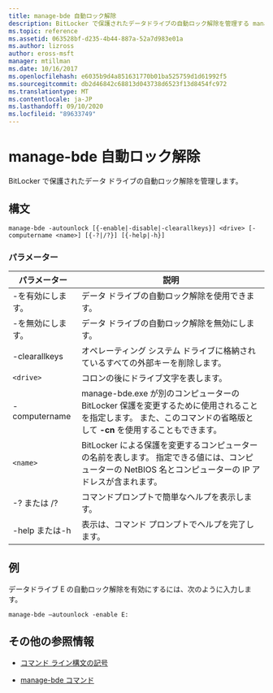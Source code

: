 ```yaml
---
title: manage-bde 自動ロック解除
description: BitLocker で保護されたデータドライブの自動ロック解除を管理する manage-bde 自動ロック解除コマンドのリファレンス記事です。
ms.topic: reference
ms.assetid: 063528bf-d235-4b44-887a-52a7d983e01a
ms.author: lizross
author: eross-msft
manager: mtillman
ms.date: 10/16/2017
ms.openlocfilehash: e6035b9d4a851631770b01ba525759d1d61992f5
ms.sourcegitcommit: db2d46842c68813d043738d6523f13d8454fc972
ms.translationtype: MT
ms.contentlocale: ja-JP
ms.lasthandoff: 09/10/2020
ms.locfileid: "89633749"
---
```

# <a name="manage-bde-autounlock"></a>manage-bde 自動ロック解除

BitLocker で保護されたデータ ドライブの自動ロック解除を管理します。

## <a name="syntax"></a>構文

```
manage-bde -autounlock [{-enable|-disable|-clearallkeys}] <drive> [-computername <name>] [{-?|/?}] [{-help|-h}]
```

### <a name="parameters"></a>パラメーター

| パラメーター | 説明 |
| --------- | ----------- |
| -を有効にします。 | データ ドライブの自動ロック解除を使用できます。 |
| -を無効にします。 | データ ドライブの自動ロック解除を無効にします。 |
| -clearallkeys | オペレーティング システム ドライブに格納されているすべての外部キーを削除します。 |
| `<drive>` | コロンの後にドライブ文字を表します。 |
| -computername | manage-bde.exe が別のコンピューターの BitLocker 保護を変更するために使用されることを指定します。 また、このコマンドの省略版として **-cn** を使用することもできます。 |
| `<name>` | BitLocker による保護を変更するコンピューターの名前を表します。 指定できる値には、コンピューターの NetBIOS 名とコンピューターの IP アドレスが含まれます。 |
| -? または /? | コマンドプロンプトで簡単なヘルプを表示します。 |
| -help または-h | 表示は、コマンド プロンプトでヘルプを完了します。 |

## <a name="examples"></a>例

データドライブ E の自動ロック解除を有効にするには、次のように入力します。

```
manage-bde –autounlock -enable E:
```

## <a name="additional-references"></a>その他の参照情報

- [コマンド ライン構文の記号](command-line-syntax-key.md)

- [manage-bde コマンド](manage-bde.md)